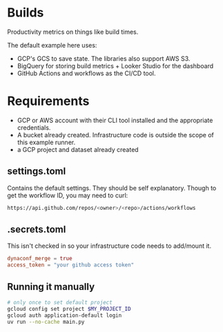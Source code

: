 # Builds

Productivity metrics on things like build times.

The default example here uses: 
- GCP's GCS to save state. The libraries also support AWS S3.
- BigQuery for storing build metrics + Looker Studio for the dashboard
- GitHub Actions and workflows as the CI/CD tool.

# Requirements
- GCP or AWS account with their CLI tool installed and the appropriate credentials.
- A bucket already created. Infrastructure code is outside the scope of this example runner.
- a GCP project and dataset already created

## settings.toml
Contains the default settings. They should be self explanatory. Though to get the workflow ID, you may need to curl:
```bash
https://api.github.com/repos/<owner>/<repo>/actions/workflows
```

## .secrets.toml
This isn't checked in so your infrastructure code needs to add/mount it.

```toml
dynaconf_merge = true
access_token = "your github access token"
```

## Running it manually
```bash
# only once to set default project
gcloud config set project $MY_PROJECT_ID 
gcloud auth application-default login
uv run --no-cache main.py
```